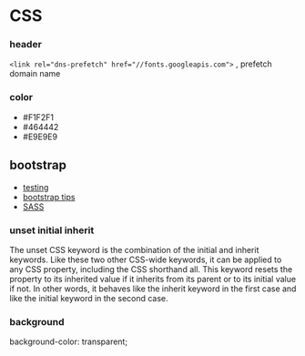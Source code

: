 # CSS

### header
`<link rel="dns-prefetch" href="//fonts.googleapis.com">` , prefetch domain name


### color
- #F1F2F1
- #464442
- #E9E9E9



## bootstrap 
- [testing](http://codepen.io/shuk/pen/megGXL)
- [bootstrap tips](bootstrap.md)
- [SASS](SASS.md)


### unset initial inherit
The unset CSS keyword is the combination of the initial and inherit keywords. Like these two other CSS-wide keywords, it can be applied to any CSS property, including the CSS shorthand all. This keyword resets the property to its inherited value if it inherits from its parent or to its initial value if not. In other words, it behaves like the inherit keyword in the first case and like the initial keyword in the second case.



### background
background-color: transparent;